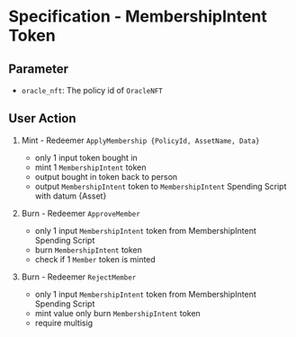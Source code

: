 # Specification - MembershipIntent Token

## Parameter

- `oracle_nft`: The policy id of `OracleNFT`

## User Action

1. Mint - Redeemer `ApplyMembership {PolicyId, AssetName, Data}`

   - only 1 input token bought in
   - mint 1 `MembershipIntent` token
   - output bought in token back to person
   - output `MembershipIntent` token to `MembershipIntent` Spending Script with datum {Asset}

2. Burn - Redeemer `ApproveMember`

   - only 1 input `MembershipIntent` token from MembershipIntent Spending Script
   - burn `MembershipIntent` token
   - check if 1 `Member` token is minted

3. Burn - Redeemer `RejectMember`

   - only 1 input `MembershipIntent` token from MembershipIntent Spending Script
   - mint value only burn `MembershipIntent` token
   - require multisig
